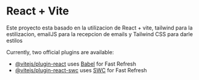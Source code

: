# React + Vite

Este proyecto esta basado en la utilizacion de React + vite, tailwind para la estilizacion, emailJS para la recepcion de emails y Tailwind CSS para darle estilos

Currently, two official plugins are available:

- [@vitejs/plugin-react](https://github.com/vitejs/vite-plugin-react/blob/main/packages/plugin-react/README.md) uses [Babel](https://babeljs.io/) for Fast Refresh
- [@vitejs/plugin-react-swc](https://github.com/vitejs/vite-plugin-react-swc) uses [SWC](https://swc.rs/) for Fast Refresh
